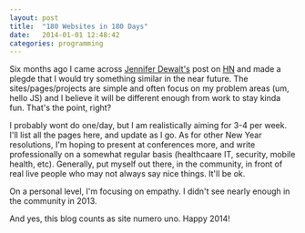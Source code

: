 ```yaml
---
layout: post
title:  "180 Websites in 180 Days"
date:   2014-01-01 12:48:42
categories: programming
---
```


Six months ago I came across [Jennifer Dewalt's][1] post on [HN][2] and made a plegde that I would try something similar in the near future.  The sites/pages/projects are simple and often focus on my problem areas (um, hello JS) and I believe it will be different enough from work to stay kinda fun.  That's the point, right?

I probably wont do one/day, but I am realistically aiming for 3-4 per week.  I'll list all the pages here, and update as I go.  As for other New Year resolutions, I'm hoping to present at conferences more, and write professionally on a somewhat regular basis (healthcaare IT, security, mobile health, etc).  Generally, put myself out there, in the community, in front of real live people who may not always say nice things.  It'll be ok.  

On a personal level, I'm focusing on empathy.  I didn't see nearly enough in the community in 2013.  

And yes, this blog counts as site numero uno.  Happy 2014!




[1]: http://jenniferdewalt.com/
[2]: https://news.ycombinator.com/item?id=6097155
